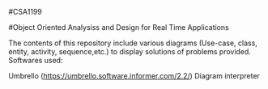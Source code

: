 #CSA1199

#Object Oriented Analysiss and Design for Real Time Applications


The contents of this repository include various diagrams (Use-case, class, entity, activity, sequence,etc.) to display solutions of problems provided. Softwares used:

Umbrello (https://umbrello.software.informer.com/2.2/) Diagram interpreter
